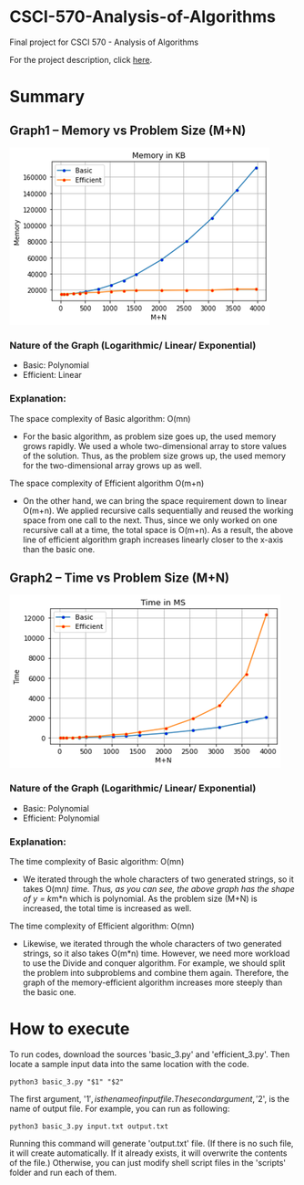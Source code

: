 # CSCI-570-Analysis-of-Algorithms

Final project for CSCI 570 - Analysis of Algorithms

For the project description, click [here]("contents/CSCI570_Spring_FinalProject.pdf").

# Summary

## Graph1 – Memory vs Problem Size (M+N)

![graph1-memory](contents/graph1_memory.png)

### Nature of the Graph (Logarithmic/ Linear/ Exponential)

- Basic: Polynomial
- Efficient: Linear

### Explanation:

The space complexity of Basic algorithm: O(mn)

- For the basic algorithm, as problem size goes up, the used memory grows rapidly. We used a whole two-dimensional array to store values of the solution. Thus, as the problem size grows up, the used memory for the two-dimensional array grows up as well.

The space complexity of Efficient algorithm O(m+n)

- On the other hand, we can bring the space requirement down to linear O(m+n). We applied recursive calls sequentially and reused the working space from one call to the next. Thus, since we only worked on one recursive call at a time, the total space is O(m+n). As a result, the above line of efficient algorithm graph increases linearly closer to the x-axis than the basic one.

## Graph2 – Time vs Problem Size (M+N)

![graph2-time](contents/graph2_time.png)

### Nature of the Graph (Logarithmic/ Linear/ Exponential)

- Basic: Polynomial
- Efficient: Polynomial

### Explanation:

The time complexity of Basic algorithm: O(mn)

- We iterated through the whole characters of two generated strings, so it takes O(m*n) time. Thus, as you can see, the above graph has the shape of y = k*m\*n which is polynomial. As the problem size (M+N) is increased, the total time is increased as well.

The time complexity of Efficient algorithm: O(mn)

- Likewise, we iterated through the whole characters of two generated strings, so it also takes O(m\*n) time. However, we need more workload to use the Divide and conquer algorithm. For example, we should split the problem into subproblems and combine them again. Therefore, the graph of the memory-efficient algorithm increases more steeply than the basic one.

# How to execute

To run codes, download the sources 'basic_3.py' and 'efficient_3.py'. Then locate a sample input data into the same location with the code.

```
python3 basic_3.py "$1" "$2"
```

The first argument, '$1', is the name of input file. The second argument, '$2', is the name of output file. For example, you can run as following:

```
python3 basic_3.py input.txt output.txt
```

Running this command will generate 'output.txt' file. (If there is no such file, it will create automatically. If it already exists, it will overwrite the contents of the file.)
Otherwise, you can just modify shell script files in the 'scripts' folder and run each of them.
